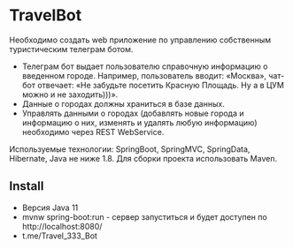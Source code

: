 # TravelBot

Необходимо создать web приложение по управлению собственным туристическим
телеграм ботом.
* Телеграм бот выдает пользователю справочную информацию о введенном городе.
Например, пользователь вводит: «Москва», чат-бот отвечает: «Не забудьте посетить
Красную Площадь. Ну а в ЦУМ можно и не заходить)))».
* Данные о городах должны храниться в базе данных.
* Управлять данными о городах (добавлять новые города и информацию о них, изменять
и удалять любую информацию) необходимо через REST WebService.

Используемые технологии: SpringBoot, SpringMVC, SpringData, Hibernate, Java не ниже 1.8.
Для сборки проекта использовать Maven.

## Install

* Версия Java 11
* mvnw spring-boot:run - сервер запуститься и будет доступен по http://localhost:8080/
* t.me/Travel_333_Bot
